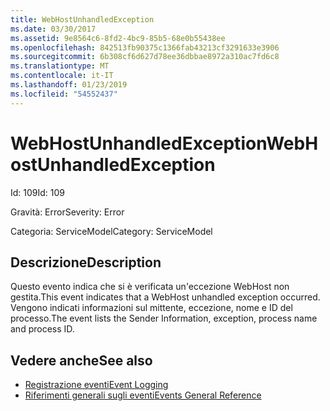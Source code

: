 ```yaml
---
title: WebHostUnhandledException
ms.date: 03/30/2017
ms.assetid: 9e8564c6-8fd2-4bc9-85b5-68e0b55438ee
ms.openlocfilehash: 842513fb90375c1366fab43213cf3291633e3906
ms.sourcegitcommit: 6b308cf6d627d78ee36dbbae8972a310ac7fd6c8
ms.translationtype: MT
ms.contentlocale: it-IT
ms.lasthandoff: 01/23/2019
ms.locfileid: "54552437"
---
```

# <a name="webhostunhandledexception"></a><span data-ttu-id="cec60-102">WebHostUnhandledException</span><span class="sxs-lookup"><span data-stu-id="cec60-102">WebHostUnhandledException</span></span>
<span data-ttu-id="cec60-103">Id: 109</span><span class="sxs-lookup"><span data-stu-id="cec60-103">Id: 109</span></span>  
  
 <span data-ttu-id="cec60-104">Gravità: Error</span><span class="sxs-lookup"><span data-stu-id="cec60-104">Severity: Error</span></span>  
  
 <span data-ttu-id="cec60-105">Categoria: ServiceModel</span><span class="sxs-lookup"><span data-stu-id="cec60-105">Category: ServiceModel</span></span>  
  
## <a name="description"></a><span data-ttu-id="cec60-106">Descrizione</span><span class="sxs-lookup"><span data-stu-id="cec60-106">Description</span></span>  
 <span data-ttu-id="cec60-107">Questo evento indica che si è verificata un'eccezione WebHost non gestita.</span><span class="sxs-lookup"><span data-stu-id="cec60-107">This event indicates that a WebHost unhandled exception occurred.</span></span> <span data-ttu-id="cec60-108">Vengono indicati informazioni sul mittente, eccezione, nome e ID del processo.</span><span class="sxs-lookup"><span data-stu-id="cec60-108">The event lists the Sender Information, exception, process name and process ID.</span></span>  
  
## <a name="see-also"></a><span data-ttu-id="cec60-109">Vedere anche</span><span class="sxs-lookup"><span data-stu-id="cec60-109">See also</span></span>
- [<span data-ttu-id="cec60-110">Registrazione eventi</span><span class="sxs-lookup"><span data-stu-id="cec60-110">Event Logging</span></span>](../../../../../docs/framework/wcf/diagnostics/event-logging/index.md)
- [<span data-ttu-id="cec60-111">Riferimenti generali sugli eventi</span><span class="sxs-lookup"><span data-stu-id="cec60-111">Events General Reference</span></span>](../../../../../docs/framework/wcf/diagnostics/event-logging/events-general-reference.md)
